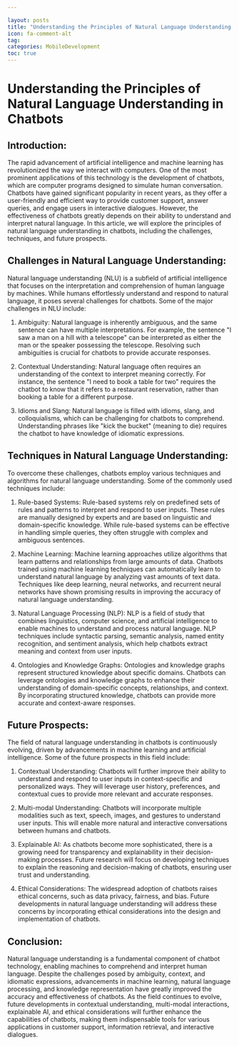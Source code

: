 ```yaml
---

layout: posts
title: "Understanding the Principles of Natural Language Understanding in Chatbots"
icon: fa-comment-alt
tag:      
categories: MobileDevelopment
toc: true
---
```




# Understanding the Principles of Natural Language Understanding in Chatbots

## Introduction:

The rapid advancement of artificial intelligence and machine learning has revolutionized the way we interact with computers. One of the most prominent applications of this technology is the development of chatbots, which are computer programs designed to simulate human conversation. Chatbots have gained significant popularity in recent years, as they offer a user-friendly and efficient way to provide customer support, answer queries, and engage users in interactive dialogues. However, the effectiveness of chatbots greatly depends on their ability to understand and interpret natural language. In this article, we will explore the principles of natural language understanding in chatbots, including the challenges, techniques, and future prospects.

## Challenges in Natural Language Understanding:

Natural language understanding (NLU) is a subfield of artificial intelligence that focuses on the interpretation and comprehension of human language by machines. While humans effortlessly understand and respond to natural language, it poses several challenges for chatbots. Some of the major challenges in NLU include:

1. Ambiguity: Natural language is inherently ambiguous, and the same sentence can have multiple interpretations. For example, the sentence "I saw a man on a hill with a telescope" can be interpreted as either the man or the speaker possessing the telescope. Resolving such ambiguities is crucial for chatbots to provide accurate responses.

2. Contextual Understanding: Natural language often requires an understanding of the context to interpret meaning correctly. For instance, the sentence "I need to book a table for two" requires the chatbot to know that it refers to a restaurant reservation, rather than booking a table for a different purpose.

3. Idioms and Slang: Natural language is filled with idioms, slang, and colloquialisms, which can be challenging for chatbots to comprehend. Understanding phrases like "kick the bucket" (meaning to die) requires the chatbot to have knowledge of idiomatic expressions.

## Techniques in Natural Language Understanding:

To overcome these challenges, chatbots employ various techniques and algorithms for natural language understanding. Some of the commonly used techniques include:

1. Rule-based Systems: Rule-based systems rely on predefined sets of rules and patterns to interpret and respond to user inputs. These rules are manually designed by experts and are based on linguistic and domain-specific knowledge. While rule-based systems can be effective in handling simple queries, they often struggle with complex and ambiguous sentences.

2. Machine Learning: Machine learning approaches utilize algorithms that learn patterns and relationships from large amounts of data. Chatbots trained using machine learning techniques can automatically learn to understand natural language by analyzing vast amounts of text data. Techniques like deep learning, neural networks, and recurrent neural networks have shown promising results in improving the accuracy of natural language understanding.

3. Natural Language Processing (NLP): NLP is a field of study that combines linguistics, computer science, and artificial intelligence to enable machines to understand and process natural language. NLP techniques include syntactic parsing, semantic analysis, named entity recognition, and sentiment analysis, which help chatbots extract meaning and context from user inputs.

4. Ontologies and Knowledge Graphs: Ontologies and knowledge graphs represent structured knowledge about specific domains. Chatbots can leverage ontologies and knowledge graphs to enhance their understanding of domain-specific concepts, relationships, and context. By incorporating structured knowledge, chatbots can provide more accurate and context-aware responses.

## Future Prospects:

The field of natural language understanding in chatbots is continuously evolving, driven by advancements in machine learning and artificial intelligence. Some of the future prospects in this field include:

1. Contextual Understanding: Chatbots will further improve their ability to understand and respond to user inputs in context-specific and personalized ways. They will leverage user history, preferences, and contextual cues to provide more relevant and accurate responses.

2. Multi-modal Understanding: Chatbots will incorporate multiple modalities such as text, speech, images, and gestures to understand user inputs. This will enable more natural and interactive conversations between humans and chatbots.

3. Explainable AI: As chatbots become more sophisticated, there is a growing need for transparency and explainability in their decision-making processes. Future research will focus on developing techniques to explain the reasoning and decision-making of chatbots, ensuring user trust and understanding.

4. Ethical Considerations: The widespread adoption of chatbots raises ethical concerns, such as data privacy, fairness, and bias. Future developments in natural language understanding will address these concerns by incorporating ethical considerations into the design and implementation of chatbots.

## Conclusion:

Natural language understanding is a fundamental component of chatbot technology, enabling machines to comprehend and interpret human language. Despite the challenges posed by ambiguity, context, and idiomatic expressions, advancements in machine learning, natural language processing, and knowledge representation have greatly improved the accuracy and effectiveness of chatbots. As the field continues to evolve, future developments in contextual understanding, multi-modal interactions, explainable AI, and ethical considerations will further enhance the capabilities of chatbots, making them indispensable tools for various applications in customer support, information retrieval, and interactive dialogues.